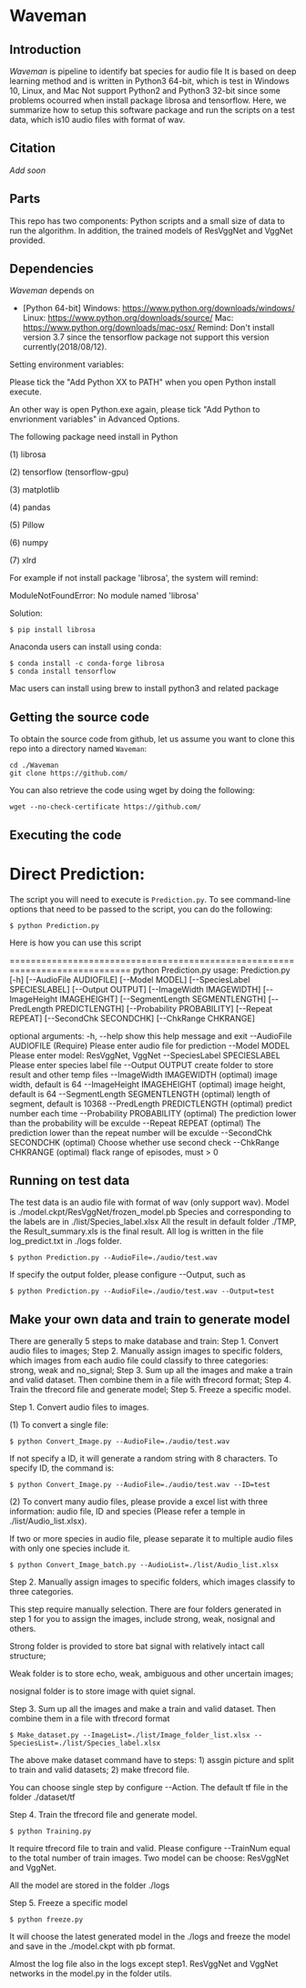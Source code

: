 # Waveman

## Introduction

*Waveman* is pipeline to identify bat species for audio file
It is based on deep learning method and is written in Python3 64-bit, which is test in Windows 10, Linux, and Mac
Not support Python2 and Python3 32-bit since some problems ocourred when install package librosa and tensorflow.
Here, we summarize how to setup this software package and run the scripts on a test data, 
which is10 audio files with format of wav.

## Citation

 *Add soon*

## Parts 

This repo has two components: Python scripts and a small size of data to run the algorithm. 
In addition, the trained models of ResVggNet and VggNet provided.


## Dependencies

*Waveman* depends on 
+ [Python 64-bit]
Windows: https://www.python.org/downloads/windows/
Linux: https://www.python.org/downloads/source/
Mac: https://www.python.org/downloads/mac-osx/
Remind: Don't install version 3.7 since the tensorflow package not support this version currently(2018/08/12).

Setting environment variables:

Please tick the "Add Python XX to PATH" when you open Python install execute.

An other way is open Python.exe again, please tick "Add Python to envrionment variables" in Advanced Options.

The following package need install in Python

(1) librosa

(2) tensorflow (tensorflow-gpu)

(3) matplotlib

(4) pandas

(5) Pillow

(6) numpy

(7) xlrd

For example if not install package 'librosa', the system will remind:

ModuleNotFoundError: No module named 'librosa'

Solution:

    $ pip install librosa

Anaconda users can install using conda:

    $ conda install -c conda-forge librosa
    $ conda install tensorflow

Mac users can install using brew to install python3 and related package

## Getting the source code

To obtain the source code from github, let us assume you want to clone this repo into a
directory named `Waveman`:

    cd ./Waveman
    git clone https://github.com/

You can also retrieve the code using wget by doing the following:

    wget --no-check-certificate https://github.com/

## Executing the code

# Direct Prediction:
The script you will need to execute is `Prediction.py`. To see command-line 
options that need to be passed to the script, you can do the following:

    $ python Prediction.py

Here is how you can use this script

=============================================================================
python Prediction.py
usage: Prediction.py [-h] [--AudioFile AUDIOFILE] [--Model MODEL]
                     [--SpeciesLabel SPECIESLABEL] [--Output OUTPUT]
                     [--ImageWidth IMAGEWIDTH] [--ImageHeight IMAGEHEIGHT]
                     [--SegmentLength SEGMENTLENGTH]
                     [--PredLength PREDICTLENGTH] [--Probability PROBABILITY]
                     [--Repeat REPEAT] [--SecondChk SECONDCHK]
                     [--ChkRange CHKRANGE]

optional arguments:
  -h, --help            show this help message and exit
  --AudioFile AUDIOFILE
                        (Require) Please enter audio file for prediction
  --Model MODEL         Please enter model: ResVggNet, VggNet
  --SpeciesLabel SPECIESLABEL
                        Please enter species label file
  --Output OUTPUT       create folder to store result and other temp files
  --ImageWidth IMAGEWIDTH
                        (optimal) image width, default is 64
  --ImageHeight IMAGEHEIGHT
                        (optimal) image height, default is 64
  --SegmentLength SEGMENTLENGTH
                        (optimal) length of segment, default is 10368
  --PredLength PREDICTLENGTH
                        (optimal) predict number each time
  --Probability PROBABILITY
                        (optimal) The prediction lower than the probability
                        will be exculde
  --Repeat REPEAT       (optimal) The prediction lower than the repeat number
                        will be exculde
  --SecondChk SECONDCHK
                        (optimal) Choose whether use second check
  --ChkRange CHKRANGE   (optimal) flack range of episodes, must > 0

## Running on test data
The test data is an audio file with format of wav (only support wav). 
Model is ./model.ckpt/ResVggNet/frozen_model.pb
Species and corresponding to the labels are in ./list/Species_label.xlsx
All the result in default folder ./TMP, the Result_summary.xls is the final result. 
All log is written in the file log_predict.txt in ./logs folder.

    $ python Prediction.py --AudioFile=./audio/test.wav

If specify the output folder, please configure --Output, such as

    $ python Prediction.py --AudioFile=./audio/test.wav --Output=test
	
## Make your own data and train to generate model
There are generally 5 steps to make database and train: 
Step 1. Convert audio files to images;
Step 2. Manually assign images to specific folders, which images from each audio file could 
		classify to three categories: strong, weak and no_signal;
Step 3. Sum up all the images and make a train and valid dataset. Then combine them in a file with tfrecord format;
Step 4. Train the tfrecord file and generate model;
Step 5. Freeze a specific model.
	
Step 1. Convert audio files to images.

(1) To convert a single file:

    $ python Convert_Image.py --AudioFile=./audio/test.wav
	
If not specify a ID, it will generate a random string with 8 characters. 
	To specify ID, the command is:
	
    $ python Convert_Image.py --AudioFile=./audio/test.wav --ID=test
	
(2) To convert many audio files, please provide a excel list with three information: audio file, ID and species (Please refer a temple in ./list/Audio_list.xlsx).

If two or more species in audio file, please separate it to multiple audio files with only one species include it. 

    $ python Convert_Image_batch.py --AudioList=./list/Audio_list.xlsx

Step 2. Manually assign images to specific folders, which images classify to three categories.

This step require manually selection. There are four folders generated in step 1 for you to assign the images, include strong, weak, nosignal and others.

Strong folder is provided to store bat signal with relatively intact call structure; 

Weak folder is to store echo, weak, ambiguous and other uncertain images;

nosignal folder is to store image with quiet signal.

Step 3. Sum up all the images and make a train and valid dataset. Then combine them in a file with tfrecord format

    $ Make_dataset.py --ImageList=./list/Image_folder_list.xlsx --SpeciesList=./list/Species_label.xlsx
	
The above make dataset command have to steps: 1) assgin picture and split to train and valid datasets; 2) make tfrecord file.

You can choose single step by configure --Action. The default tf file in the folder ./dataset/tf

Step 4. Train the tfrecord file and generate model.

	$ python Training.py
	
It require tfrecord file to train and valid. Please configure --TrainNum equal to the total number of train images. Two model can be choose: ResVggNet and VggNet.

All the model are stored in the folder ./logs

Step 5. Freeze a specific model	
	
	$ python freeze.py
	
It will choose the latest generated model in the ./logs and freeze the model and save in the ./model.ckpt with pb format.
	
Almost the log file also in the logs except step1. ResVggNet and VggNet networks in the model.py in the folder utils.

